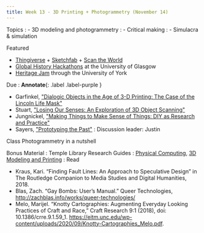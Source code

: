 ```yaml
---
title: Week 13 - 3D Printing + Photogrammetry (November 14)
---
```


Topics
: - 3D modeling and photogrammetry
: - Critical making
: - Simulacra & simulation

Featured
- [Thingiverse](https://www.thingiverse.com/) + [Sketchfab](https://sketchfab.com/) + [Scan the World](https://www.myminifactory.com/scantheworld/)
- [Global History Hackathons](https://www.gla.ac.uk/schools/socialpolitical/research/economicsocialhistory/projects/global%20historyhackathons/) at the University of Glasgow
- [Heritage Jam](https://heritagejam.hosted.york.ac.uk/) through the University of York

Due
: **Annotate**{: .label .label-purple }
- Garfinkel, ["Dialogic Objects in the Age of 3-D Printing: The Case of the Lincoln Life Mask"](https://github.com/HIST5152/pdfs/blob/main/Garfinkel_Dialogic%20Objects%20in%20the%20Age%20of%203D%20Printing-%20The%20Case%20of%20the%20Lincoln%20Life%20Mask.pdf?raw=true)
- Stuart, ["Losing Our Senses: An Exploration of 3D Object Scanning"](https://github.com/HIST5152/pdfs/blob/main/Stuart_LosingOurSenses.pdf?raw=true)
- Jungnickel, ["Making Things to Make Sense of Things: DIY as Research and Practice"](https://github.com/HIST5152/pdfs/blob/main/Jungnickel_Making%20Things%20to%20Make%20Sense%20of%20Things.pdf?raw=true)
- Sayers, ["Prototyping the Past"](https://github.com/HIST5152/pdfs/blob/main/Sayers_ProtoytypingThePast.pdf?raw=true)
: Discussion leader: Justin


Class
Photogrammetry in a nutshell


Bonus Material
: Temple Library Research Guides
    : [Physical Computing](https://guides.temple.edu/c.php?g=419841), [3D Modeling and Printing](https://guides.temple.edu/c.php?g=604302)
: Read
- Kraus, Kari. “Finding Fault Lines: An Approach to Speculative Design” in The Routledge Companion to Media Studies and Digital Humanities, 2018.
- Blas, Zach. “Gay Bombs: User’s Manual.” Queer Technologies, http://zachblas.info/works/queer-technologies/
- Melo, Marijel. “Knotty Cartographies: Augmenting Everyday Looking Practices of Craft and Race,” Craft Research 9:1 (2018), doi: 10.1386/crre.9.1.59_1. https://eitm.unc.edu/wp-content/uploads/2020/09/Knotty-Cartographies_Melo.pdf.